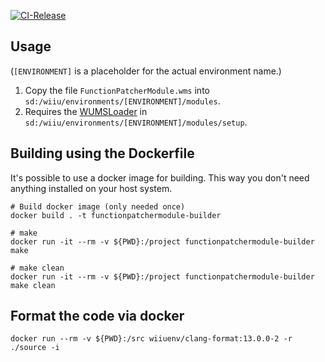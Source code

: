 [![CI-Release](https://github.com/wiiu-env/FunctionPatcherModule/actions/workflows/ci.yml/badge.svg)](https://github.com/wiiu-env/FunctionPatcherModule/actions/workflows/ci.yml)

## Usage
(`[ENVIRONMENT]` is a placeholder for the actual environment name.)

1. Copy the file `FunctionPatcherModule.wms` into `sd:/wiiu/environments/[ENVIRONMENT]/modules`.  
2. Requires the [WUMSLoader](https://github.com/wiiu-env/WUMSLoader) in `sd:/wiiu/environments/[ENVIRONMENT]/modules/setup`.

## Building using the Dockerfile

It's possible to use a docker image for building. This way you don't need anything installed on your host system.

```
# Build docker image (only needed once)
docker build . -t functionpatchermodule-builder

# make 
docker run -it --rm -v ${PWD}:/project functionpatchermodule-builder make

# make clean
docker run -it --rm -v ${PWD}:/project functionpatchermodule-builder make clean
```

## Format the code via docker

`docker run --rm -v ${PWD}:/src wiiuenv/clang-format:13.0.0-2 -r ./source -i`